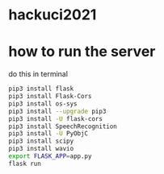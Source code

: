 # hackuci2021
# how to run the server

do this in terminal
``` bash
pip3 install flask
pip3 install Flask-Cors
pip3 install os-sys
pip3 install --upgrade pip3
pip3 install -U flask-cors
pip3 install SpeechRecognition
pip3 install -U PyObjC
pip3 install scipy
pip3 install wavio
export FLASK_APP=app.py
flask run
```
